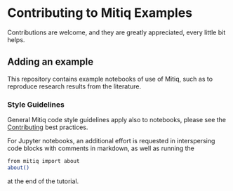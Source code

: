 # Contributing to Mitiq Examples

Contributions are welcome, and they are greatly appreciated, every little bit helps.

## Adding an example
This repository contains example notebooks of use of Mitiq, such as to reproduce research results from the literature.


### Style Guidelines

General Mitiq code style guidelines apply also to notebooks, please see the [Contributing](../CONTRIBUTING.md) best practices.

For Jupyter notebooks, an additional effort is requested in interspersing code blocks with comments in markdown, as well as running the
```bash
from mitiq import about
about()
```
at the end of the tutorial.